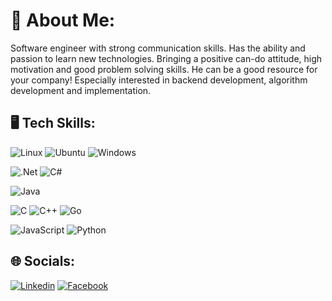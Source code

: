 # 🧭 About Me:

Software engineer with strong communication skills. Has the ability 
and passion to learn new technologies. Bringing a positive can-do 
attitude, high motivation and good problem solving skills. He can be a 
good resource for your company! 
Especially interested in backend development, algorithm development 
and implementation.

## 🖥️ Tech Skills:
![Linux](https://img.shields.io/badge/Linux-FCC624?style=for-the-badge&logo=linux&logoColor=black) 
![Ubuntu](https://img.shields.io/badge/Ubuntu-E95420?style=for-the-badge&logo=ubuntu&logoColor=white)
![Windows](https://img.shields.io/badge/Windows-0078D6?style=for-the-badge&logo=windows&logoColor=white)

![.Net](https://img.shields.io/badge/.NET-5C2D91?style=for-the-badge&logo=.net&logoColor=white)
![C#](https://img.shields.io/badge/c%23-%23239120.svg?style=for-the-badge&logo=csharp&logoColor=white)

![Java](https://img.shields.io/badge/java-%23ED8B00.svg?style=for-the-badge&logo=openjdk&logoColor=white)

![C](https://img.shields.io/badge/c-%2300599C.svg?style=for-the-badge&logo=c&logoColor=white)
![C++](https://img.shields.io/badge/c++-%2300599C.svg?style=for-the-badge&logo=c%2B%2B&logoColor=white)
![Go](https://img.shields.io/badge/go-%2300ADD8.svg?style=for-the-badge&logo=go&logoColor=white)



![JavaScript](https://img.shields.io/badge/javascript-%23323330.svg?style=for-the-badge&logo=javascript&logoColor=%23F7DF1E)
![Python](https://img.shields.io/badge/python-3670A0?style=for-the-badge&logo=python&logoColor=ffdd54)

## 🌐 Socials:
[![Linkedin](https://img.shields.io/badge/linkedin-%230077B5.svg?style=for-the-badge&logo=linkedin&logoColor=white)](https://www.linkedin.com/in/chaim-fishman)
[![Facebook](https://img.shields.io/badge/Facebook-%231877F2.svg?style=for-the-badge&logo=Facebook&logoColor=white)](https://www.facebook.com/chaim.fishman.58?mibextid=LQQJ4d)
<!--
**cfish68/cfish68** is a ✨ _special_ ✨ repository because its `README.md` (this file) appears on your GitHub profile.

Here are some ideas to get you started:

- 🔭 I’m currently working on ...
- 🌱 I’m currently learning ...
- 👯 I’m looking to collaborate on ...
- 🤔 I’m looking for help with ...
- 💬 Ask me about ...
- 📫 How to reach me: ...
- 😄 Pronouns: ...
- ⚡ Fun fact: ...
-->

